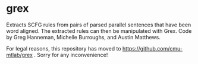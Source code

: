 grex
====

Extracts SCFG rules from pairs of parsed parallel sentences that have been word aligned.  The extracted rules can then be manipulated with Grex.  Code by Greg Hanneman, Michelle Burroughs, and Austin Matthews.

For legal reasons, this repository has moved to https://github.com/cmu-mtlab/grex .  Sorry for any inconvenience!
